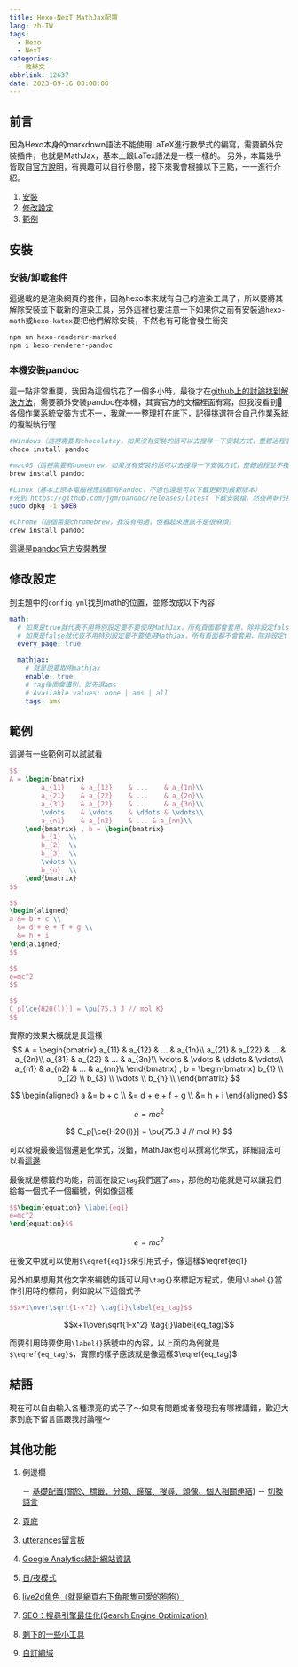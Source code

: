 ```yaml
---
title: Hexo-NexT MathJax配置
lang: zh-TW
tags:
  - Hexo
  - NexT
categories:
  - 教學文
abbrlink: 12637
date: 2023-09-16 00:00:00
---
```


## 前言

因為Hexo本身的markdown語法不能使用LaTeX進行數學式的編寫，需要額外安裝插件，也就是MathJax，基本上跟LaTex語法是一模一樣的。
另外，本篇幾乎皆取自[官方說明](https://theme-next.js.org/docs/third-party-services/math-equations#mjx-eqn%3Aeq_tag)，有興趣可以自行參閱，接下來我會根據以下三點，一一進行介紹。

<!--more-->

1. [安裝](/Hexo-Next_MathJax/#安裝])
2. [修改設定](/Hexo-Next_MathJax/#修改設定)
3. [範例](/Hexo-Next_MathJax/#範例)

## 安裝

### 安裝/卸載套件

這邊載的是渲染網頁的套件，因為hexo本來就有自己的渲染工具了，所以要將其解除安裝並下載新的渲染工具，另外這裡也要注意一下如果你之前有安裝過`hexo-math`或`hexo-katex`要把他們解除安裝，不然也有可能會發生衝突

```bash
npm un hexo-renderer-marked
npm i hexo-renderer-pandoc
```

### 本機安裝pandoc

這一點非常重要，我因為這個坑花了一個多小時，最後才在[github上的討論找到解決方法](https://github.com/theme-next/hexo-theme-next/issues/1454)，需要額外安裝pandoc在本機，其實官方的文檔裡面有寫，但我沒看到🥲
各個作業系統安裝方式不一，我就一一整理打在底下，記得挑選符合自己作業系統的複製執行喔

```bash
#Windows（這裡需要有chocolatey，如果沒有安裝的話可以去搜尋一下安裝方式，整體過程並不複雜，而且未來用到機會很高）
choco install pandoc

#macOS（這裡需要有homebrew，如果沒有安裝的話可以去搜尋一下安裝方式，整體過程並不複雜，而且未來用到機會很高）
brew install pandoc

#Linux（基本上原本電腦裡應該都有Pandoc，不過也還是可以下載更新到最新版本）
#先到 https://github.com/jgm/pandoc/releases/latest 下載安裝檔，然後再執行指令安裝，$DEB是安裝檔路徑
sudo dpkg -i $DEB

#Chrome（這個需要chromebrew，我沒有用過，但看起來應該不是很麻煩）
crew install pandoc

```

[這邊是pandoc官方安裝教學](https://github.com/jgm/pandoc/blob/main/INSTALL.md)

## 修改設定

到主題中的`config.yml`找到math的位置，並修改成以下內容

```yml theme/NexT/_config.yml
math:
  # 如果是true就代表不用特別設定要不要使用MathJax，所有頁面都會套用，除非設定false
  # 如果是false就代表不用特別設定要不要使用MathJax，所有頁面都不會套用，除非設定true
  every_page: true

  mathjax:
    # 就是說要取用mathjax
    enable: true
    # tag後面會講到，就先選ams
    # Available values: none | ams | all
    tags: ams
```

## 範例

這邊有一些範例可以試試看

```latex
$$
A = \begin{bmatrix}
        a_{11}    & a_{12}    & ...    & a_{1n}\\
        a_{21}    & a_{22}    & ...    & a_{2n}\\
        a_{31}    & a_{22}    & ...    & a_{3n}\\
        \vdots    & \vdots    & \ddots & \vdots\\
        a_{n1}    & a_{n2}    & ... & a_{nn}\\
    \end{bmatrix} , b = \begin{bmatrix}
        b_{1}  \\
        b_{2}  \\
        b_{3}  \\
        \vdots \\
        b_{n}  \\
    \end{bmatrix}
$$

$$
\begin{aligned}
a &= b + c \\
  &= d + e + f + g \\
  &= h + i
\end{aligned}
$$

$$
e=mc^2
$$

$$
C_p[\ce{H2O(l)}] = \pu{75.3 J // mol K}
$$
```

實際的效果大概就是長這樣
$$
A = \begin{bmatrix}
        a_{11}    & a_{12}    & ...    & a_{1n}\\
        a_{21}    & a_{22}    & ...    & a_{2n}\\
        a_{31}    & a_{22}    & ...    & a_{3n}\\
        \vdots    & \vdots    & \ddots & \vdots\\
        a_{n1}    & a_{n2}    & ... & a_{nn}\\
    \end{bmatrix} , b = \begin{bmatrix}
        b_{1}  \\
        b_{2}  \\
        b_{3}  \\
        \vdots \\
        b_{n}  \\
    \end{bmatrix}
$$

$$
\begin{aligned}
a &= b + c \\
  &= d + e + f + g \\
  &= h + i
\end{aligned}
$$

$$
e=mc^2
$$

$$
C_p[\ce{H2O(l)}] = \pu{75.3 J // mol K}
$$

可以發現最後這個還是化學式，沒錯，MathJax也可以撰寫化學式，詳細語法可以看[這邊](https://mhchem.github.io/MathJax-mhchem/)

最後就是標籤的功能，前面在設定`tag`我們選了`ams`，那他的功能就是可以讓我們給每一個式子一個編號，例如像這樣

```latex
$$\begin{equation} \label{eq1}
e=mc^2
\end{equation}$$
```

$$\begin{equation} \label{eq1}
e=mc^2
\end{equation}$$

在後文中就可以使用`$\eqref{eq1}$`來引用式子，像這樣$\eqref{eq1}

另外如果想用其他文字來編號的話可以用`\tag{}`來標記方程式，使用`\label{}`當作引用時的標前，例如說以下這個式子

```latex
$$x+1\over\sqrt{1-x^2} \tag{i}\label{eq_tag}$$
```

$$x+1\over\sqrt{1-x^2} \tag{i}\label{eq_tag}$$

而要引用時要使用`\label{}`括號中的內容，以上面的為例就是`$\eqref{eq_tag}$`，實際的樣子應該就是像這樣$\eqref{eq_tag}$

## 結語

現在可以自由輸入各種漂亮的式子了～如果有問題或者發現我有哪裡講錯，歡迎大家到底下留言區跟我討論喔～

## 其他功能

1. 側邊欄

    － [基礎配置(關於、標籤、分類、歸檔、搜尋、頭像、個人相關連結)](/NexT-sidebar-basic)
    － [切換語言](/NexT-sidebar-switch-lang)

2. [頁底](/NexT-footer)
3. [utterances留言板](/NexT-utterances-comment-box)
4. [Google Analytics統計網站資訊](/NexT-google-analytics)
5. [日/夜模式](/NexT-dark-light-mode)
6. [live2d角色（就是網頁右下角那隻可愛的狗狗）](/NexT-live2d)
7. [SEO：搜尋引擎最佳化(Search Engine Optimization)](/SEO-Search-Engine-Optimization)
8. [剩下的一些小工具](/NexT-some-cool-tools)
9. [自訂網域](/Hexo-NexT_custom_domain)
